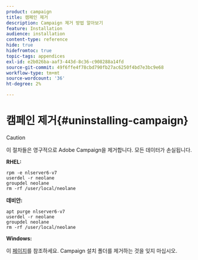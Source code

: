 ```yaml
---
product: campaign
title: 캠페인 제거
description: Campaign 제거 방법 알아보기
feature: Installation
audience: installation
content-type: reference
hide: true
hidefromtoc: true
topic-tags: appendices
exl-id: e2b026ba-aaf3-443d-8c36-c908288a14fd
source-git-commit: 49f6ffe4f78cbd790fb27ac6250f4bd7e3bc9e68
workflow-type: tm+mt
source-wordcount: '36'
ht-degree: 2%

---
```


# 캠페인 제거{#uninstalling-campaign}



>[!CAUTION]
>
>이 절차들은 영구적으로 Adobe Campaign을 제거합니다. 모든 데이터가 손실됩니다.

**RHEL:**

```
rpm -e nlserver6-v7
userdel -r neolane
groupdel neolane
rm -rf /user/local/neolane
```

**데비안:**

```
apt purge nlserver6-v7
userdel -r neolane
groupdel neolane
rm -rf /user/local/neolane
```

**Windows:**

이 [페이지](../../migration/using/migrating-in-windows-for-adobe-campaign-7.md#deleting-and-cleansing-adobe-campaign-previous-version)를 참조하세요. Campaign 설치 폴더를 제거하는 것을 잊지 마십시오.
